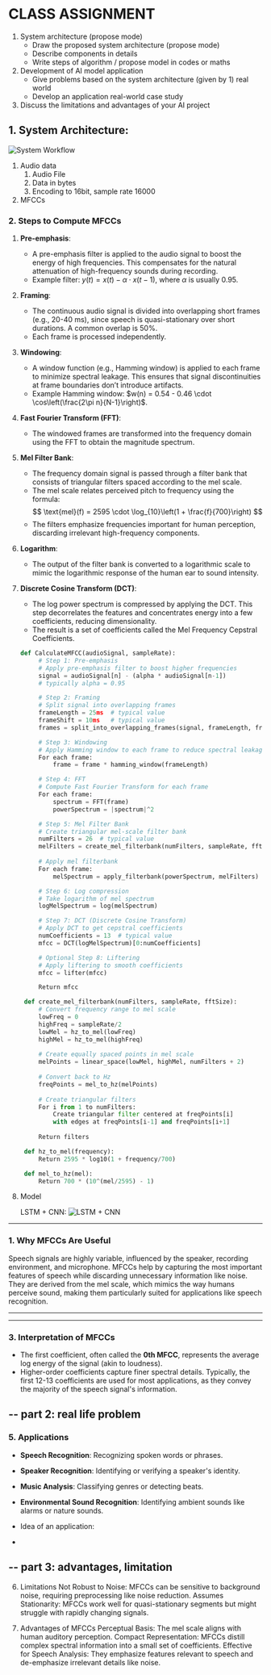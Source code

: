 

# CLASS ASSIGNMENT
1. System architecture (propose mode)
    * Draw the proposed system architecture (propose mode)
    * Describe components in details
    * Write steps of algorithm / propose model in codes or maths
2. Development of AI model application
    * Give problems based on the system architecture (given by 1) real world
    * Develop an application real-world case study
3.	Discuss the limitations and advantages of your AI project

## 1. System Architecture:
![System Workflow](./Images/workflow.jpg)

1. Audio data
   1. Audio File
   2. Data in bytes
   3. Encoding to 16bit, sample rate 16000
2. MFCCs
### **2. Steps to Compute MFCCs**

1. **Pre-emphasis**:
   - A pre-emphasis filter is applied to the audio signal to boost the energy of high frequencies. This compensates for the natural attenuation of high-frequency sounds during recording.
   - Example filter: $y(t) = x(t) - \alpha \cdot x(t-1)$, where $\alpha$ is usually 0.95.

2. **Framing**:
   - The continuous audio signal is divided into overlapping short frames (e.g., 20-40 ms), since speech is quasi-stationary over short durations. A common overlap is 50%.
   - Each frame is processed independently.

3. **Windowing**:
   - A window function (e.g., Hamming window) is applied to each frame to minimize spectral leakage. This ensures that signal discontinuities at frame boundaries don’t introduce artifacts.
   - Example Hamming window: $w(n) = 0.54 - 0.46 \cdot \cos\left(\frac{2\pi n}{N-1}\right)$.

4. **Fast Fourier Transform (FFT)**:
   - The windowed frames are transformed into the frequency domain using the FFT to obtain the magnitude spectrum.

5. **Mel Filter Bank**:
   - The frequency domain signal is passed through a filter bank that consists of triangular filters spaced according to the mel scale.
   - The mel scale relates perceived pitch to frequency using the formula:
     $$
     \text{mel}(f) = 2595 \cdot \log_{10}\left(1 + \frac{f}{700}\right)
     $$
   - The filters emphasize frequencies important for human perception, discarding irrelevant high-frequency components.

6. **Logarithm**:
   - The output of the filter bank is converted to a logarithmic scale to mimic the logarithmic response of the human ear to sound intensity.

7. **Discrete Cosine Transform (DCT)**:
   - The log power spectrum is compressed by applying the DCT. This step decorrelates the features and concentrates energy into a few coefficients, reducing dimensionality.
   - The result is a set of coefficients called the Mel Frequency Cepstral Coefficients.

   ```python
   def CalculateMFCC(audioSignal, sampleRate):
        # Step 1: Pre-emphasis
        # Apply pre-emphasis filter to boost higher frequencies
        signal = audioSignal[n] - (alpha * audioSignal[n-1])
        # typically alpha = 0.95

        # Step 2: Framing
        # Split signal into overlapping frames
        frameLength = 25ms  # typical value
        frameShift = 10ms   # typical value
        frames = split_into_overlapping_frames(signal, frameLength, frameShift)

        # Step 3: Windowing
        # Apply Hamming window to each frame to reduce spectral leakage
        For each frame:
            frame = frame * hamming_window(frameLength)

        # Step 4: FFT
        # Compute Fast Fourier Transform for each frame
        For each frame:
            spectrum = FFT(frame)
            powerSpectrum = |spectrum|^2

        # Step 5: Mel Filter Bank
        # Create triangular mel-scale filter bank
        numFilters = 26  # typical value
        melFilters = create_mel_filterbank(numFilters, sampleRate, fftSize)
        
        # Apply mel filterbank
        For each frame:
            melSpectrum = apply_filterbank(powerSpectrum, melFilters)

        # Step 6: Log compression
        # Take logarithm of mel spectrum
        logMelSpectrum = log(melSpectrum)

        # Step 7: DCT (Discrete Cosine Transform)
        # Apply DCT to get cepstral coefficients
        numCoefficients = 13  # typical value
        mfcc = DCT(logMelSpectrum)[0:numCoefficients]

        # Optional Step 8: Liftering
        # Apply liftering to smooth coefficients
        mfcc = lifter(mfcc)

        Return mfcc

    def create_mel_filterbank(numFilters, sampleRate, fftSize):
        # Convert frequency range to mel scale
        lowFreq = 0
        highFreq = sampleRate/2
        lowMel = hz_to_mel(lowFreq)
        highMel = hz_to_mel(highFreq)
        
        # Create equally spaced points in mel scale
        melPoints = linear_space(lowMel, highMel, numFilters + 2)
        
        # Convert back to Hz
        freqPoints = mel_to_hz(melPoints)
        
        # Create triangular filters
        For i from 1 to numFilters:
            Create triangular filter centered at freqPoints[i]
            with edges at freqPoints[i-1] and freqPoints[i+1]
        
        Return filters

    def hz_to_mel(frequency):
        Return 2595 * log10(1 + frequency/700)

    def mel_to_hz(mel):
        Return 700 * (10^(mel/2595) - 1)
   ```
8. Model
   
    LSTM + CNN:
    ![LSTM + CNN ](./Images/lstm.png)



---

### **1. Why MFCCs Are Useful**
Speech signals are highly variable, influenced by the speaker, recording environment, and microphone. MFCCs help by capturing the most important features of speech while discarding unnecessary information like noise. They are derived from the mel scale, which mimics the way humans perceive sound, making them particularly suited for applications like speech recognition.

---



---

### **3. Interpretation of MFCCs**
- The first coefficient, often called the **0th MFCC**, represents the average log energy of the signal (akin to loudness).
- Higher-order coefficients capture finer spectral details. Typically, the first 12-13 coefficients are used for most applications, as they convey the majority of the speech signal's information.




-- part 2: real life problem
---

### **5. Applications**
- **Speech Recognition**: Recognizing spoken words or phrases.
- **Speaker Recognition**: Identifying or verifying a speaker's identity.
- **Music Analysis**: Classifying genres or detecting beats.
- **Environmental Sound Recognition**: Identifying ambient sounds like alarms or nature sounds.


- Idea of an application:
-  

-- part 3: advantages, limitation
---

6. Limitations
Not Robust to Noise: MFCCs can be sensitive to background noise, requiring preprocessing like noise reduction.
Assumes Stationarity: MFCCs work well for quasi-stationary segments but might struggle with rapidly changing signals.

4. Advantages of MFCCs
Perceptual Basis: The mel scale aligns with human auditory perception.
Compact Representation: MFCCs distill complex spectral information into a small set of coefficients.
Effective for Speech Analysis: They emphasize features relevant to speech and de-emphasize irrelevant details like noise.
